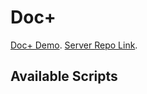 # Doc+
[Doc+ Demo](https://doc-plus-b2108.web.app/).
[Server Repo Link](https://github.com/asadulR/Doc-plus-Server).

## Available Scripts

